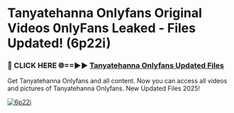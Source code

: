 # Tanyatehanna Onlyfans Original Videos 0nlyFans Leaked - Files Updated! (6p22i)

<h3>🔴 CLICK HERE 🌐==►► <a href="https://tinyurl.com/ms9xzufz" rel="nofollow">Tanyatehanna Onlyfans Updated Files</a></h3>

Get Tanyatehanna Onlyfans and all content. Now you can access all videos and pictures of Tanyatehanna Onlyfans. New Updated Files 2025!

[![6p22i](https://i.imgur.com/PQ7UWWw.gif)](https://tinyurl.com/ms9xzufz)

